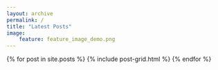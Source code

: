 ```yaml
---
layout: archive
permalink: /
title: "Latest Posts"
image:
	feature: feature_image_demo.png
---
```


<div class="tiles">
{% for post in site.posts %}
	{% include post-grid.html %}
{% endfor %}
</div><!-- /.tiles -->
